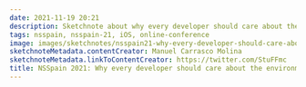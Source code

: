 ```yaml
---
date: 2021-11-19 20:21
description: Sketchnote about why every developer should care about the environment from Manuel Carrasco Molina at NSSpain 2021
tags: nsspain, nsspain-21, iOS, online-conference
image: images/sketchnotes/nsspain21-why-every-developer-should-care-about-the-environment-small.jpg
sketchnoteMetadata.contentCreator: Manuel Carrasco Molina
sketchnoteMetadata.linkToContentCreator: https://twitter.com/StuFFmc
title: NSSpain 2021: Why every developer should care about the environment
---
```

